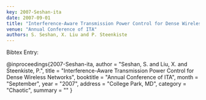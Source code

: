 ```yaml
---
key: 2007-Seshan-ita
date: 2007-09-01
title: "Interference-Aware Transmission Power Control for Dense Wireless Networks"
venue: "Annual Conference of ITA"
authors: S. Seshan, X. Liu and P. Steenkiste
---
```


Bibtex Entry:

@inproceedings{2007-Seshan-ita,
    author = "Seshan, S. and Liu, X. and Steenkiste, P.",
    title = "Interference-Aware Transmission Power Control for Dense Wireless Networks",
    booktitle = "Annual Conference of ITA",
    month = "September",
    year = "2007",
    address = "College Park, MD",
    category = "Chaotic",
    summary = ""
}

